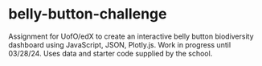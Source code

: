 # belly-button-challenge
Assignment for UofO/edX to create an interactive belly button biodiversity dashboard using JavaScript, JSON, Plotly.js.  Work in progress until 03/28/24.  Uses data and starter code supplied by the school.
